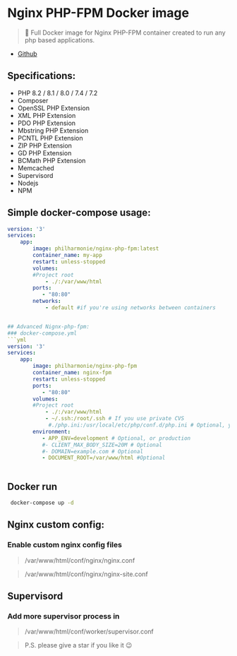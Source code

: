 # Nginx PHP-FPM Docker image

> 🐳 Full Docker image for Nginx PHP-FPM container created to run any php based applications.

- [Github](https://github.com/philharmonie/nginx-php-fpm)

## Specifications:

* PHP 8.2 / 8.1 / 8.0 / 7.4 / 7.2
* Composer
* OpenSSL PHP Extension
* XML PHP Extension
* PDO PHP Extension
* Mbstring PHP Extension
* PCNTL PHP Extension
* ZIP PHP Extension
* GD PHP Extension
* BCMath PHP Extension
* Memcached
* Supervisord
* Nodejs
* NPM

## Simple docker-compose usage:

```yml
version: '3'
services:
    app:
        image: philharmonie/nginx-php-fpm:latest
        container_name: my-app
        restart: unless-stopped      
        volumes:
        #Project root
            - ./:/var/www/html
        ports:
           - "80:80"
        networks:
            - default #if you're using networks between containers


## Advanced Nignx-php-fpm:
### docker-compose.yml
```yml
version: '3'
services:
    app:
        image: philharmonie/nginx-php-fpm
        container_name: nginx-fpm
        restart: unless-stopped 
        ports:
           - "80:80"    
        volumes:
        #Project root
            - ./:/var/www/html
            - ~/.ssh:/root/.ssh # If you use private CVS
             #./php.ini:/usr/local/etc/php/conf.d/php.ini # Optional, your custom php init file
        environment:
           - APP_ENV=development # Optional, or production
           #- CLIENT_MAX_BODY_SIZE=20M # Optional
           #- DOMAIN=example.com # Optional
           - DOCUMENT_ROOT=/var/www/html #Optional
 
```

## Docker run
```sh
 docker-compose up -d

```
## Nginx custom config:
### Enable custom nginx config files
> /var/www/html/conf/nginx/nginx.conf

> /var/www/html/conf/nginx/nginx-site.conf

## Supervisord
### Add more supervisor process in
> /var/www/html/conf/worker/supervisor.conf


> P.S. please give a star if you like it :wink:


